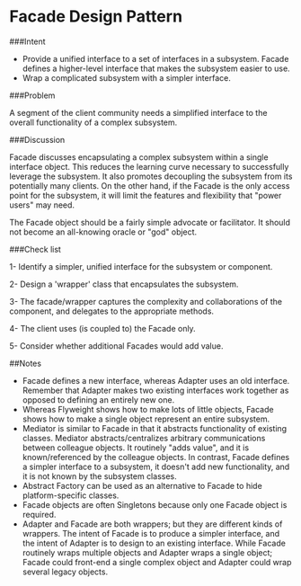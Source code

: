 # Facade Design Pattern

###Intent
 
 - Provide a unified interface to a set of interfaces in a subsystem. Facade defines a higher-level interface that makes the subsystem easier to use.
 - Wrap a complicated subsystem with a simpler interface.
 
###Problem

A segment of the client community needs a simplified interface to the overall functionality of a complex subsystem.


###Discussion

Facade discusses encapsulating a complex subsystem within a single interface object. This reduces the learning curve necessary to successfully leverage the subsystem. It also promotes decoupling the subsystem from its potentially many clients. On the other hand, if the Facade is the only access point for the subsystem, it will limit the features and flexibility that "power users" may need.

The Facade object should be a fairly simple advocate or facilitator. It should not become an all-knowing oracle or "god" object.


###Check list

1- Identify a simpler, unified interface for the subsystem or component.

2- Design a 'wrapper' class that encapsulates the subsystem.

3- The facade/wrapper captures the complexity and collaborations of the component, and delegates to the appropriate methods.

4- The client uses (is coupled to) the Facade only.

5- Consider whether additional Facades would add value.


##Notes

- Facade defines a new interface, whereas Adapter uses an old interface. Remember that Adapter makes two existing interfaces work together as opposed to defining an entirely new one.
- Whereas Flyweight shows how to make lots of little objects, Facade shows how to make a single object represent an entire subsystem.
- Mediator is similar to Facade in that it abstracts functionality of existing classes. Mediator abstracts/centralizes arbitrary communications between colleague objects. It routinely "adds value", and it is known/referenced by the colleague objects. In contrast, Facade defines a simpler interface to a subsystem, it doesn't add new functionality, and it is not known by the subsystem classes.
- Abstract Factory can be used as an alternative to Facade to hide platform-specific classes.
- Facade objects are often Singletons because only one Facade object is required.
- Adapter and Facade are both wrappers; but they are different kinds of wrappers. The intent of Facade is to produce a simpler interface, and the intent of Adapter is to design to an existing interface. While Facade routinely wraps multiple objects and Adapter wraps a single object; Facade could front-end a single complex object and Adapter could wrap several legacy objects.

